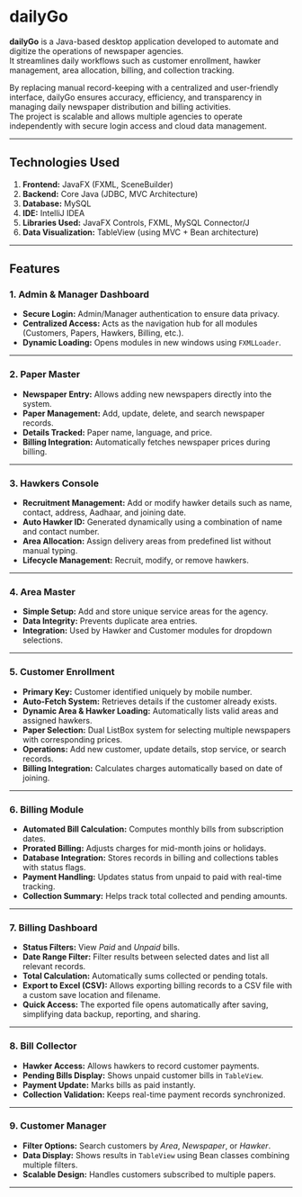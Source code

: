 #  dailyGo

**dailyGo** is a Java-based desktop application developed to automate and digitize the operations of newspaper agencies.  
It streamlines daily workflows such as customer enrollment, hawker management, area allocation, billing, and collection tracking.  

By replacing manual record-keeping with a centralized and user-friendly interface, dailyGo ensures accuracy, efficiency, and transparency in managing daily newspaper distribution and billing activities.  
The project is scalable and allows multiple agencies to operate independently with secure login access and cloud data management.

---

## Technologies Used

1. **Frontend:** JavaFX (FXML, SceneBuilder)  
2. **Backend:** Core Java (JDBC, MVC Architecture)  
3. **Database:** MySQL  
4. **IDE:** IntelliJ IDEA 
5. **Libraries Used:** JavaFX Controls, FXML, MySQL Connector/J    
6. **Data Visualization:** TableView (using MVC + Bean architecture)

---

## Features

### 1. Admin & Manager Dashboard
- **Secure Login:** Admin/Manager authentication to ensure data privacy.  
- **Centralized Access:** Acts as the navigation hub for all modules (Customers, Papers, Hawkers, Billing, etc.).  
- **Dynamic Loading:** Opens modules in new windows using `FXMLLoader`.

---

### 2. Paper Master
- **Newspaper Entry:** Allows adding new newspapers directly into the system. 
- **Paper Management:** Add, update, delete, and search newspaper records.  
- **Details Tracked:** Paper name, language, and price.  
- **Billing Integration:** Automatically fetches newspaper prices during billing.

---

### 3. Hawkers Console
- **Recruitment Management:** Add or modify hawker details such as name, contact, address, Aadhaar, and joining date.  
- **Auto Hawker ID:** Generated dynamically using a combination of name and contact number.  
- **Area Allocation:** Assign delivery areas from predefined list without manual typing.  
- **Lifecycle Management:** Recruit, modify, or remove hawkers.

---

### 4. Area Master
- **Simple Setup:** Add and store unique service areas for the agency.  
- **Data Integrity:** Prevents duplicate area entries.  
- **Integration:** Used by Hawker and Customer modules for dropdown selections.

---

### 5. Customer Enrollment
- **Primary Key:** Customer identified uniquely by mobile number.  
- **Auto-Fetch System:** Retrieves details if the customer already exists.  
- **Dynamic Area & Hawker Loading:** Automatically lists valid areas and assigned hawkers.  
- **Paper Selection:** Dual ListBox system for selecting multiple newspapers with corresponding prices.  
- **Operations:** Add new customer, update details, stop service, or search records.  
- **Billing Integration:** Calculates charges automatically based on date of joining.

---

### 6. Billing Module
- **Automated Bill Calculation:** Computes monthly bills from subscription dates.  
- **Prorated Billing:** Adjusts charges for mid-month joins or holidays.  
- **Database Integration:** Stores records in billing and collections tables with status flags.  
- **Payment Handling:** Updates status from unpaid to paid with real-time tracking.  
- **Collection Summary:** Helps track total collected and pending amounts.

---

### 7. Billing Dashboard
- **Status Filters:** View *Paid* and *Unpaid* bills.  
- **Date Range Filter:** Filter results between selected dates and list all relevant records.
- **Total Calculation:** Automatically sums collected or pending totals.
- **Export to Excel (CSV):** Allows exporting billing records to a CSV file with a custom save location and filename.  
- **Quick Access:** The exported file opens automatically after saving, simplifying data backup, reporting, and sharing.

---

### 8. Bill Collector
- **Hawker Access:** Allows hawkers to record customer payments.  
- **Pending Bills Display:** Shows unpaid customer bills in `TableView`.  
- **Payment Update:** Marks bills as paid instantly.  
- **Collection Validation:** Keeps real-time payment records synchronized.

---

### 9. Customer Manager
- **Filter Options:** Search customers by *Area*, *Newspaper*, or *Hawker*.  
- **Data Display:** Shows results in `TableView` using Bean classes combining multiple filters.
- **Scalable Design:** Handles customers subscribed to multiple papers.

---

